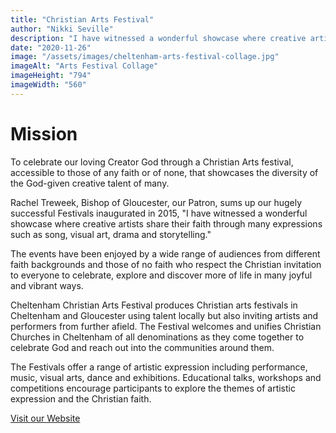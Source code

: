 ```yaml
---
title: "Christian Arts Festival"
author: "Nikki Seville"
description: "I have witnessed a wonderful showcase where creative artists share their faith through many expressions such as song, visual art, drama and storytelling. - Bishop Rachel, Patron."
date: "2020-11-26"
image: "/assets/images/cheltenham-arts-festival-collage.jpg"
imageAlt: "Arts Festival Collage"
imageHeight: "794"
imageWidth: "560"
---
```


# Mission

To celebrate our loving Creator God through a Christian Arts festival, accessible to those of any faith or of none, that showcases the diversity of the God-given creative talent of many.

Rachel Treweek, Bishop of Gloucester, our Patron, sums up our hugely successful Festivals inaugurated in 2015, "I have witnessed a wonderful showcase where creative artists share their faith through many expressions such as song, visual art, drama and storytelling."

The events have been enjoyed by a wide range of audiences from different faith backgrounds and those of no faith who respect the Christian invitation to everyone to celebrate, explore and discover more of life in many joyful and vibrant ways.

Cheltenham Christian Arts Festival produces Christian arts festivals in Cheltenham and Gloucester using talent locally but also inviting artists and performers from further afield. The Festival welcomes and unifies Christian Churches in Cheltenham of all denominations as they come together to celebrate God and reach out into the communities around them.

The Festivals offer a range of artistic expression including performance, music, visual arts, dance and exhibitions. Educational talks, workshops and competitions encourage participants to explore the themes of artistic expression and the Christian faith.

[Visit our Website](http://christianartsfestival.org)
